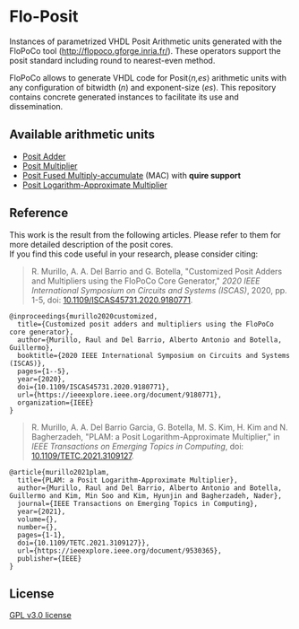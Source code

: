 # Flo-Posit

Instances of parametrized VHDL Posit Arithmetic units generated with the FloPoCo tool (http://flopoco.gforge.inria.fr/).
These operators support the posit standard including round to nearest-even method.

FloPoCo allows to generate VHDL code for Posit⟨_n,es_⟩ arithmetic units with any configuration of bitwidth (_n_) and exponent-size (_es_). This repository contains concrete generated instances to facilitate its use and dissemination.

## Available arithmetic units
* [Posit Adder](/PositAdd)
* [Posit Multiplier](./PositMult)
* [Posit Fused Multiply-accumulate](./PositMAC) (MAC) with **quire support**
* [Posit Logarithm-Approximate Multiplier](./PositLAM)

## Reference
This work is the result from the following articles. Please refer to them for more detailed description of the posit cores.  
If you find this code useful in your research, please consider citing:

> R. Murillo, A. A. Del Barrio and G. Botella, "Customized Posit Adders and Multipliers using the FloPoCo Core Generator," *2020 IEEE International Symposium on Circuits and Systems (ISCAS)*, 2020, pp. 1-5, doi: [10.1109/ISCAS45731.2020.9180771](https://doi.org/10.1109/ISCAS45731.2020.9180771).
```
@inproceedings{murillo2020customized,
  title={Customized posit adders and multipliers using the FloPoCo core generator},
  author={Murillo, Raul and Del Barrio, Alberto Antonio and Botella, Guillermo},
  booktitle={2020 IEEE International Symposium on Circuits and Systems (ISCAS)},
  pages={1--5},
  year={2020},
  doi={10.1109/ISCAS45731.2020.9180771},
  url={https://ieeexplore.ieee.org/document/9180771},
  organization={IEEE}
}
```
> R. Murillo, A. A. Del Barrio Garcia, G. Botella, M. S. Kim, H. Kim and N. Bagherzadeh, "PLAM: a Posit Logarithm-Approximate Multiplier," in *IEEE Transactions on Emerging Topics in Computing*, doi: [10.1109/TETC.2021.3109127](https://doi.org/10.1109/TETC.2021.3109127).
```
@article{murillo2021plam,
  title={PLAM: a Posit Logarithm-Approximate Multiplier},
  author={Murillo, Raul and Del Barrio, Alberto Antonio and Botella, Guillermo and Kim, Min Soo and Kim, Hyunjin and Bagherzadeh, Nader},
  journal={IEEE Transactions on Emerging Topics in Computing},
  year={2021},
  volume={},
  number={},
  pages={1-1},
  doi={10.1109/TETC.2021.3109127}},
  url={https://ieeexplore.ieee.org/document/9530365},
  publisher={IEEE}
}
```

## License

[GPL v3.0 license](LICENSE)
